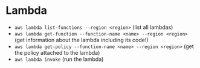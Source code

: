 # Lambda

- `aws lambda list-functions --region <region>` (list all lambdas)
- `aws lambda get-function --function-name <name> --region <region>` (get information about the lambda including its code!)
- `aws lambda get-policy --function-name <name> --region <region>` (get the policy attached to the lambda)
- `aws lambda invoke` (run the lambda)